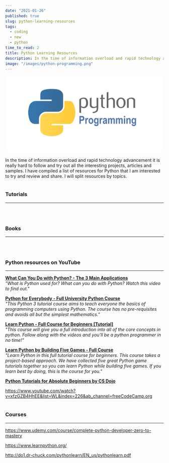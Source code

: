 ```yaml
---
date: "2021-01-26"
published: true
slug: python-learning-resources
tags:
  - coding
  - new
  - python
time_to_read: 2
title: Python Learning Resources
description: In the time of information overload and rapid technology advancement it is really hard to follow and try out all the interesting projects, articles and samples.
image: "/images/python-programming.png"
---
```


<img src="/images/python-programming.png" alt="Python Programming"
	title="Python Programming" class="w-100" />

In the time of information overload and rapid technology advancement it is really hard to follow and try out all the interesting projects, articles and samples. I have compiled a list of resources for Python that I am interested to try and review and share. I will split resources by topics.
<br>
<br>

### Tutorials

---

<PostResource
    image="/images/python-learning-resources/python.png"
    url="https://tecadmin.net/how-to-install-python-3-9-on-debian-10"
    title="How To Install Python 3.9 on Debian 10"
    description="Python is an object-oriented, high-level programming language. It is open-source with a large community. Python is used as a key language among the top tech companies like Google..."
  />
<PostResource
    image="https://2.bp.blogspot.com/-b-5JsXsvnOs/UwwOo8cUxlI/AAAAAAAACRQ/Gy55i1X40Ck/w1200-h630-p-k-no-nu/python.JPG"
    url="http://www.fromdev.com/2014/03/python-tutorials-resources.html"
    title="80+ Best Free Python Tutorials, eBooks & PDF To Learn Programming Online"
    description="Mega list of free python tutorials, ebooks, cheat sheets and more resources for python developers"
  />
<PostResource
    image="https://cdn.sstatic.net/Sites/stackoverflow/Img/apple-touch-icon@2.png?v=73d79a89bded"
    url="https://stackoverflow.com/questions/11779143/how-do-i-run-a-python-script-from-c"
    title="How do I run a Python script from C#?"
    description="This sort of question has been asked before in varying degrees, but I feel it has not been answered in a concise way and so I ask it again. I want to run a script in Python."
  />
<PostResource
    image="https://hub.packtpub.com/wp-content/uploads/2018/03/Extra-blog_3.png"
    url="https://hub.packtpub.com/eight-things-you-need-learn-python"
    title="Eight Things You Need To Learn with Python | Packt Hub"
    description="We say it a lot, but Python really is a versatile language that can be applied to many different purposes."
  />
<PostResource
    image="https://www.c-sharpcorner.com/images/csharp-corner.png"
    url="https://www.c-sharpcorner.com/article/basics-of-python"
    title="Basics Of Python"
    description="In this article you will learn about the basics of Python."
  />
<PostResource
    image="https://cdn-media-1.freecodecamp.org/images/1*DiffPQdgEAjDK4M_unUd4Q.jpeg"
    url="https://www.freecodecamp.org/news/better-web-scraping-in-python-with-selenium-beautiful-soup-and-pandas-d6390592e251/amp/"
    title="Better web scraping in Python with Selenium, Beautiful Soup, and pandas"
    description="Web Scraping using the Python programming language by Dave Gray, it is possible to “scrape” data from the web in a quick and efficient manner. Web scraping is defined as: a tool for turning the unstructured data on the web into machine readable, structured data which is ready for analysis."
  />
<PostResource
    image="https://miro.medium.com/max/1200/0*GAm7ubYgPzUzcZ_M.png"
    url="https://morioh.com/p/6b7f7e44a0f9"
    title="Learn Python by Building a Cryptocurrency Analysis"
    description="In this part, I am going to analyze which coin (Bitcoin, Ethereum or Litecoin) was the most profitable in the last two months using buy and hold strategy. We’ll go through the analysis of these 3 cryptocurrencies and try to give an objective answer."
  />
<br>
<br>

### Books

---

<PostResource
    image="http://storage.ning.com/topology/rest/1.0/file/get/2059721388?profile=original"
    url="http://www.datasciencecentral.com/profiles/blogs/27-free-data-mining-books"
    title="27 free data mining books"
    description="Data mining books on Python and others"
  />
<PostResource
    image="https://2.bp.blogspot.com/-13E5-OMDBYo/UlTj51q4kJI/AAAAAAAACD0/RyLGHO-jTJM/w1200-h630-p-k-no-nu/python-programming-books.png"
    url="https://www.fromdev.com/2013/10/Best-Python-Books.html"
    title="7 Best Python Books To Learn Programming"
    description="Want to learn Python programming? Checkout the best books you can read to learn and be expert."
  />
<PostResource
    image="https://www.onlineprogrammingbooks.com/wp-content/uploads/2019/04/fb.png"
    url="https://www.onlineprogrammingbooks.com/free-python-books/"
    title="Free Python Books - Download PDF | Read Online"
    description="Download free Python eBooks in pdf format or read Python books online."
  />
<PostResource
    image="https://2.bp.blogspot.com/-13E5-OMDBYo/UlTj51q4kJI/AAAAAAAACD0/RyLGHO-jTJM/w1200-h630-p-k-no-nu/python-programming-books.pn"
    url="https://www.fromdev.com/2013/10/Best-Python-Books.html"
    title="7 Best Python Books To Learn Programming"
    description="Want to learn Python programming? Checkout the best books you can read to learn and be expert."
  />
<PostResource
    image="https://www.freecodecamp.org/news/content/images/2019/11/pythongames-1.png"
    url="https://www.freecodecamp.org/news/learn-python-by-building-5-games/amp/?__twitter_impression=true"
    title="Learn Python by Building 5 Games"
    description="Many people learn programming languages best through building projects. If you want to learn Python by coding five games, check out the 7-hour video course we just released on the freeCodeCamp.org YouTube channel. We have collected together 5 great game development tutorials that will help you learn Python."
  />
<br>
<br>

### Python resources on YouTube

---

<PostResource
    image=""
    url=""
    title=""
    description=""
  />
**[What Can You Do with Python? - The 3 Main Applications](https://tinyurl.com/y334mpvc)**<br>
_"What is Python used for? What can you do with Python? Watch this video to find out."_

**[Python for Everybody - Full University Python Course](https://www.youtube.com/watch?v=8DvywoWv6fI&list=WL&index=16&t=1486s)**<br>
_"This Python 3 tutorial course aims to teach everyone the basics of programming computers using Python. The course has no pre-requisites and avoids all but the simplest mathematics."_

**[Learn Python - Full Course for Beginners [Tutorial]](https://www.youtube.com/watch?v=rfscVS0vtbw&list=WL&index=5)**<br>
_"This course will give you a full introduction into all of the core concepts in python. Follow along with the videos and you'll be a python programmer in no time!"_

**[Learn Python by Building Five Games - Full Course](https://www.youtube.com/watch?v=XGf2GcyHPhc&list=WL&index=61)**<br>
_"Learn Python in this full tutorial course for beginners. This course takes a project-based approach. We have collected five great Python game tutorials together so you can learn Python while building five games. If you learn best by doing, this is the course for you."_

**[Python Tutorials for Absolute Beginners by CS Dojo](https://tinyurl.com/yav8q35o)**<br>


https://www.youtube.com/watch?v=xfzGZB4HhEE&list=WL&index=226&ab_channel=freeCodeCamp.org
<br>
<br>

### Courses

---

https://www.udemy.com/course/complete-python-developer-zero-to-mastery

https://www.learnpython.org/

http://do1.dr-chuck.com/pythonlearn/EN_us/pythonlearn.pdf